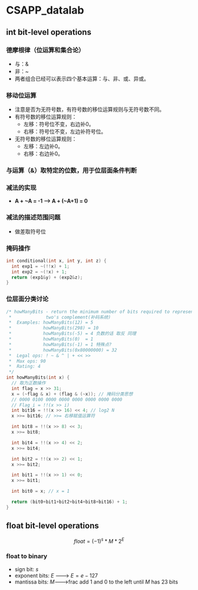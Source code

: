 # CSAPP_datalab

## int bit-level operations
### 德摩根律（位运算和集合论）
- 与：&
- 非：~
- 两者组合已经可以表示四个基本运算：与、非、或、异或。
### 移动位运算
- 注意是否为无符号数，有符号数的移位运算规则与无符号数不同。
- 有符号数的移位运算规则：
    - 左移：符号位不变，右边补0。
    - 右移：符号位不变，左边补符号位。
- 无符号数的移位运算规则：
    - 左移：左边补0。
    - 右移：右边补0。

### 与运算（&）取特定的位数，用于位层面条件判断
### 减法的实现
- **A + ~A = -1 --> A + (~A+1) = 0**
### 减法的描述范围问题
- 做差取符号位

### 掩码操作
``` C
int conditional(int x, int y, int z) {
  int exp1 = ~(!!x) + 1;
  int exp2 = ~(!x) + 1;
  return (exp1&y) + (exp2&z);
}
```

### 位层面分类讨论
```c
/* howManyBits - return the minimum number of bits required to represent x in
 *             two's complement(补码系统)
 *  Examples: howManyBits(12) = 5
 *            howManyBits(298) = 10
 *            howManyBits(-5) = 4 负数的话 取反 同理  
 *            howManyBits(0)  = 1
 *            howManyBits(-1) = 1 特殊点?
 *            howManyBits(0x80000000) = 32
 *  Legal ops: ! ~ & ^ | + << >>
 *  Max ops: 90
 *  Rating: 4
 */
int howManyBits(int x) {
  // 取为正数操作
  int flag = x >> 31;
  x = (~flag & x) + (flag & (~x)); // 掩码分类思想
  // 0000 0100 0000 0000 0000 0000 0000 0000
  // Flag_i = !!(x >> i) 
  int bit16 = !!(x >> 16) << 4; // log2 N
  x >>= bit16; // >>= 右移赋值运算符

  int bit8 = !!(x >> 8) << 3;
  x >>= bit8;

  int bit4 = !!(x >> 4) << 2;
  x >>= bit4;

  int bit2 = !!(x >> 2) << 1;
  x >>= bit2;

  int bit1 = !!(x >> 1) << 0;
  x >>= bit1;

  int bit0 = x; // x = 1

  return (bit0+bit1+bit2+bit4+bit8+bit16) + 1;
}
```
## float bit-level operations
$$
float = (-1)^s * M * 2^E
$$
### float to binary
- sign bit: $s$
- exponent bits: $E$ ---> $E = e - 127$
- mantissa bits: $M$--->frac add $1$ and $0$ to the left until $M$ has 23 bits


